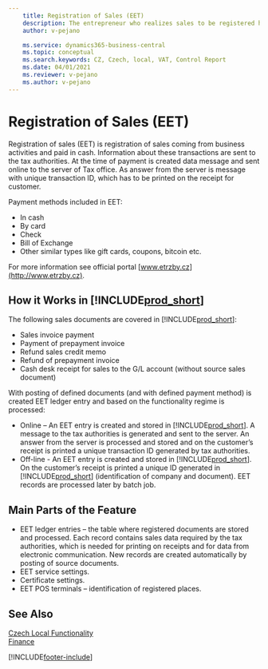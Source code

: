 ```yaml
---
    title: Registration of Sales (EET)
    description: The entrepreneur who realizes sales to be registered has the obligation to register sales. A sale to be registered is a payment in cash, by card, or by similar means, which entails a business income and which is not exempt from registration.
    author: v-pejano

    ms.service: dynamics365-business-central
    ms.topic: conceptual
    ms.search.keywords: CZ, Czech, local, VAT, Control Report
    ms.date: 04/01/2021
    ms.reviewer: v-pejano
    ms.author: v-pejano
---
```


# Registration of Sales (EET)

Registration of sales (EET) is registration of sales coming from business activities and paid in cash. Information about these transactions are sent to the tax authorities. At the time of payment is created data message and sent online to the server of Tax office. As answer from the server is message with unique transaction ID, which has to be printed on the receipt for customer.

Payment methods included in EET:

- In cash  
- By card  
- Check  
- Bill of Exchange  
- Other similar types like gift cards, coupons, bitcoin etc.  

For more information see official portal [www.etrzby.cz](http://www.etrzby.cz).  

## How it Works in [!INCLUDE[prod_short](../../includes/prod_short.md)]

The following sales documents are covered in [!INCLUDE[prod_short](../../includes/prod_short.md)]:

- Sales invoice payment  
- Payment of prepayment invoice  
- Refund sales credit memo  
- Refund of prepayment invoice  
- Cash desk receipt for sales to the G/L account (without source sales document)  

With posting of defined documents (and with defined payment method) is created EET ledger entry and based on the functionality regime is processed:

- Online – An EET entry is created and stored in [!INCLUDE[prod_short](../../includes/prod_short.md)]. A message to the tax authorities is generated and sent to the server. An answer from the server is processed and stored and on the customer’s receipt is printed a unique transaction ID generated by tax authorities.  
- Off-line - An EET entry is created and stored in [!INCLUDE[prod_short](../../includes/prod_short.md)]. On the customer’s receipt is printed a unique ID generated in [!INCLUDE[prod_short](../../includes/prod_short.md)] (identification of company and document). EET records are processed later by batch job.  

## Main Parts of the Feature

- EET ledger entries – the table where registered documents are stored and processed. Each record contains sales data required by the tax authorities, which is needed for printing on receipts and for data from electronic communication. New records are created automatically by posting of source documents.  
- EET service settings.  
- Certificate settings.  
- EET POS terminals – identification of registered places.  

## See Also

[Czech Local Functionality](czech-local-functionality.md)  
[Finance](../../finance.md)


[!INCLUDE[footer-include](../../includes/footer-banner.md)]